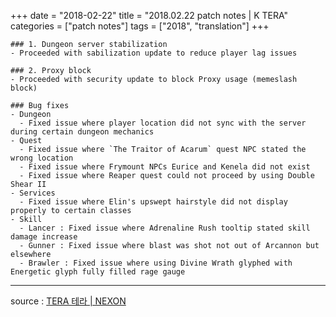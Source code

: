 +++
date = "2018-02-22"
title = "2018.02.22 patch notes | K TERA"
categories = ["patch notes"]
tags = ["2018", "translation"]
+++

```
### 1. Dungeon server stabilization
- Proceeded with sabilization update to reduce player lag issues

### 2. Proxy block
- Proceeded with security update to block Proxy usage (memeslash block)

### Bug fixes
- Dungeon
  - Fixed issue where player location did not sync with the server during certain dungeon mechanics
- Quest
  - Fixed issue where `The Traitor of Acarum` quest NPC stated the wrong location
  - Fixed issue where Frymount NPCs Eurice and Kenela did not exist
  - Fixed issue where Reaper quest could not proceed by using Double Shear II
- Services
  - Fixed issue where Elin's upswept hairstyle did not display properly to certain classes
- Skill
  - Lancer : Fixed issue where Adrenaline Rush tooltip stated skill damage increase
  - Gunner : Fixed issue where blast was shot not out of Arcannon but elsewhere
  - Brawler : Fixed issue where using Divine Wrath glyphed with Energetic glyph fully filled rage gauge
```

----

source : [TERA 테라 | NEXON](http://tera.nexon.com/news/update/view.aspx?n4articlesn=320)
